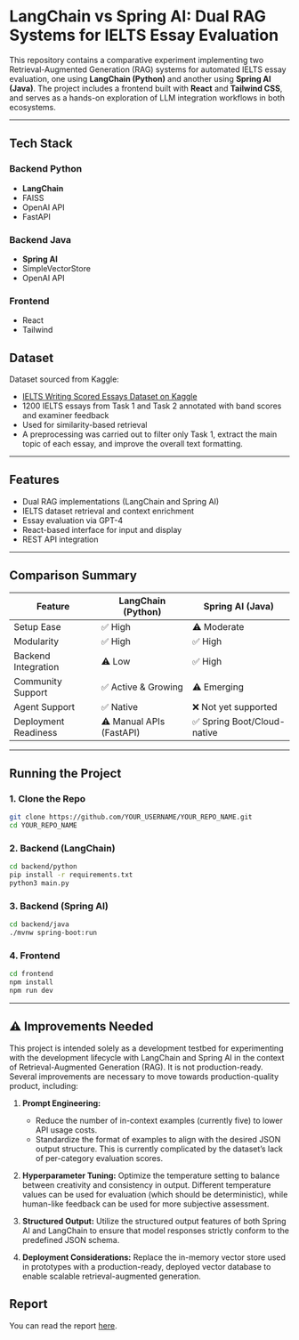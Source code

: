 # LangChain vs Spring AI: Dual RAG Systems for IELTS Essay Evaluation

This repository contains a comparative experiment implementing two Retrieval-Augmented Generation (RAG) systems for automated IELTS essay evaluation, one using **LangChain (Python)** and another using **Spring AI (Java)**. The project includes a frontend built with **React** and **Tailwind CSS**, and serves as a hands-on exploration of LLM integration workflows in both ecosystems.

---

## Tech Stack

### Backend Python

- **LangChain**
- FAISS
- OpenAI API
- FastAPI

### Backend Java

- **Spring AI**
- SimpleVectorStore
- OpenAI API

### Frontend

- React
- Tailwind

## Dataset

Dataset sourced from Kaggle:

- [IELTS Writing Scored Essays Dataset on Kaggle](https://www.kaggle.com/datasets/mazlumi/ielts-writing-scored-essays-dataset)
- 1200 IELTS essays from Task 1 and Task 2 annotated with band scores and examiner feedback
- Used for similarity-based retrieval
- A preprocessing was carried out to filter only Task 1, extract the main topic of each essay, and improve the overall text formatting.

---

## Features

- Dual RAG implementations (LangChain and Spring AI)
- IELTS dataset retrieval and context enrichment
- Essay evaluation via GPT-4
- React-based interface for input and display
- REST API integration

---

## Comparison Summary

| Feature              | LangChain (Python)       | Spring AI (Java)            |
| -------------------- | ------------------------ | --------------------------- |
| Setup Ease           | ✅ High                  | ⚠️ Moderate                 |
| Modularity           | ✅ High                  | ✅ High                     |
| Backend Integration  | ⚠️ Low                   | ✅ High                     |
| Community Support    | ✅ Active & Growing      | ⚠️ Emerging                 |
| Agent Support        | ✅ Native                | ❌ Not yet supported        |
| Deployment Readiness | ⚠️ Manual APIs (FastAPI) | ✅ Spring Boot/Cloud-native |

---

## Running the Project

### 1. Clone the Repo

```bash
git clone https://github.com/YOUR_USERNAME/YOUR_REPO_NAME.git
cd YOUR_REPO_NAME
```

### 2. Backend (LangChain)

```bash
cd backend/python
pip install -r requirements.txt
python3 main.py
```

### 3. Backend (Spring AI)

```bash
cd backend/java
./mvnw spring-boot:run
```

### 4. Frontend

```bash
cd frontend
npm install
npm run dev
```

---

## ⚠️ Improvements Needed

This project is intended solely as a development testbed for experimenting with the development lifecycle with LangChain and Spring AI in the context of Retrieval-Augmented Generation (RAG). It is not production-ready. Several improvements are necessary to move towards production-quality product, including:

1. **Prompt Engineering:**

   - Reduce the number of in-context examples (currently five) to lower API usage costs.
   - Standardize the format of examples to align with the desired JSON output structure. This is currently complicated by the dataset’s lack of per-category evaluation scores.

2. **Hyperparameter Tuning:** Optimize the temperature setting to balance between creativity and consistency in output. Different temperature values can be used for evaluation (which should be deterministic), while human-like feedback can be used for more subjective assessment.

3. **Structured Output:** Utilize the structured output features of both Spring AI and LangChain to ensure that model responses strictly conform to the predefined JSON schema.

4. **Deployment Considerations:** Replace the in-memory vector store used in prototypes with a production-ready, deployed vector database to enable scalable retrieval-augmented generation.

## Report

You can read the report [here](./report.pdf).
